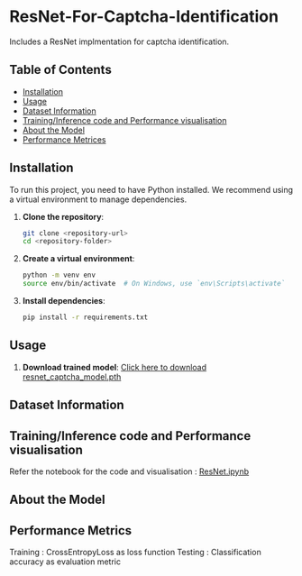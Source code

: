 # ResNet-For-Captcha-Identification
Includes a ResNet implmentation for captcha identification.

## Table of Contents

- [Installation](#installation)
- [Usage](#usage)
- [Dataset Information](#dataset-information)
- [Training/Inference code and Performance visualisation](#training-/-inference-code-and-performance-visualisation)
- [About the Model](#about-the-model)
- [Performance Metrices](#performance-metrices)


## Installation

To run this project, you need to have Python installed. We recommend using a virtual environment to manage dependencies.

1. **Clone the repository**:
    ```sh
    git clone <repository-url>
    cd <repository-folder>
    ```

2. **Create a virtual environment**:
    ```sh
    python -m venv env
    source env/bin/activate  # On Windows, use `env\Scripts\activate`
    ```

3. **Install dependencies**:
    ```sh
    pip install -r requirements.txt
    ```

    

## Usage

1. **Download trained model**:
    [Click here to download resnet_captcha_model.pth](https://github.com/your-username/your-repo-name/raw/main/resnet_captcha_model.pth)


## Dataset Information

## Training/Inference code and Performance visualisation

Refer the notebook for the code and visualisation : [ResNet.ipynb](ResNet.ipynb)
    

## About the Model


## Performance Metrics
Training : CrossEntropyLoss as loss function
Testing  : Classification accuracy as evaluation metric
